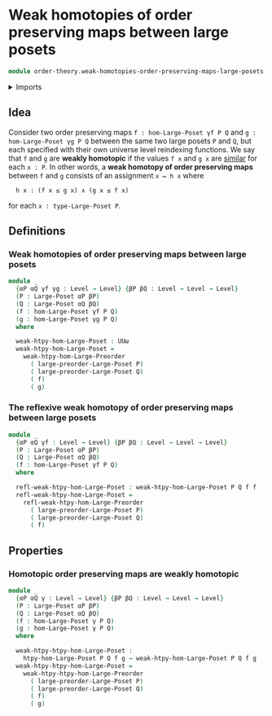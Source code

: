# Weak homotopies of order preserving maps between large posets

```agda
module order-theory.weak-homotopies-order-preserving-maps-large-posets where
```

<details><summary>Imports</summary>

```agda
open import foundation.cartesian-product-types
open import foundation.universe-levels

open import order-theory.large-posets
open import order-theory.order-preserving-maps-large-posets
open import order-theory.similarity-of-elements-large-posets
open import order-theory.weak-homotopies-order-preserving-maps-large-preorders
```

</details>

## Idea

Consider two order preserving maps `f : hom-Large-Poset γf P Q` and
`g : hom-Large-Poset γg P Q` between the same two large posets `P` and `Q`, but
each specified with their own universe level reindexing functions. We say that
`f` and `g` are **weakly homotopic** if the values `f x` and `g x` are
[similar](order-theory.similarity-of-elements-large-posets.md) for each `x : P`.
In other words, a **weak homotopy of order preserving maps** between `f` and `g`
consists of an assignment `x ↦ h x` where

```text
  h x : (f x ≤ g x) ∧ (g x ≤ f x)
```

for each `x : type-Large-Poset P`.

## Definitions

### Weak homotopies of order preserving maps between large posets

```agda
module _
  {αP αQ γf γg : Level → Level} {βP βQ : Level → Level → Level}
  (P : Large-Poset αP βP)
  (Q : Large-Poset αQ βQ)
  (f : hom-Large-Poset γf P Q)
  (g : hom-Large-Poset γg P Q)
  where

  weak-htpy-hom-Large-Poset : UUω
  weak-htpy-hom-Large-Poset =
    weak-htpy-hom-Large-Preorder
      ( large-preorder-Large-Poset P)
      ( large-preorder-Large-Poset Q)
      ( f)
      ( g)
```

### The reflexive weak homotopy of order preserving maps between large posets

```agda
module _
  {αP αQ γf : Level → Level} {βP βQ : Level → Level → Level}
  (P : Large-Poset αP βP)
  (Q : Large-Poset αQ βQ)
  (f : hom-Large-Poset γf P Q)
  where

  refl-weak-htpy-hom-Large-Poset : weak-htpy-hom-Large-Poset P Q f f
  refl-weak-htpy-hom-Large-Poset =
    refl-weak-htpy-hom-Large-Preorder
      ( large-preorder-Large-Poset P)
      ( large-preorder-Large-Poset Q)
      ( f)
```

## Properties

### Homotopic order preserving maps are weakly homotopic

```agda
module _
  {αP αQ γ : Level → Level} {βP βQ : Level → Level → Level}
  (P : Large-Poset αP βP)
  (Q : Large-Poset αQ βQ)
  (f : hom-Large-Poset γ P Q)
  (g : hom-Large-Poset γ P Q)
  where

  weak-htpy-htpy-hom-Large-Poset :
    htpy-hom-Large-Poset P Q f g → weak-htpy-hom-Large-Poset P Q f g
  weak-htpy-htpy-hom-Large-Poset =
    weak-htpy-htpy-hom-Large-Preorder
      ( large-preorder-Large-Poset P)
      ( large-preorder-Large-Poset Q)
      ( f)
      ( g)
```

